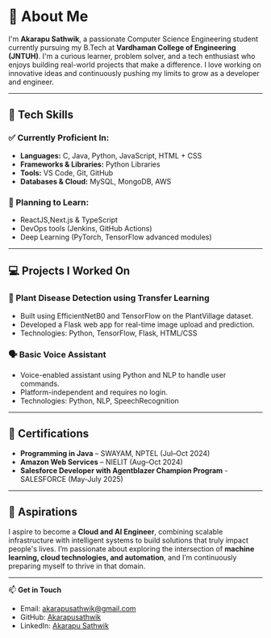 # 👋 About Me

I'm **Akarapu Sathwik**, a passionate Computer Science Engineering student currently pursuing my B.Tech at **Vardhaman College of Engineering (JNTUH)**. I'm a curious learner, problem solver, and a tech enthusiast who enjoys building real-world projects that make a difference. I love working on innovative ideas and continuously pushing my limits to grow as a developer and engineer.

---

## 🧠 Tech Skills

### ✅ Currently Proficient In:
- **Languages:** C, Java, Python, JavaScript, HTML + CSS
- **Frameworks & Libraries:** Python Libraries
- **Tools:** VS Code, Git, GitHub
- **Databases & Cloud:** MySQL, MongoDB, AWS

### 🚀 Planning to Learn:
- ReactJS,Next.js & TypeScript
- DevOps tools (Jenkins, GitHub Actions)
- Deep Learning (PyTorch, TensorFlow advanced modules)

---

## 💻 Projects I Worked On

### 🌿 Plant Disease Detection using Transfer Learning
- Built using EfficientNetB0 and TensorFlow on the PlantVillage dataset.
- Developed a Flask web app for real-time image upload and prediction.
- Technologies: Python, TensorFlow, Flask, HTML/CSS

### 🗣️ Basic Voice Assistant
- Voice-enabled assistant using Python and NLP to handle user commands.
- Platform-independent and requires no login.
- Technologies: Python, NLP, SpeechRecognition

---

## 📜 Certifications

- **Programming in Java** – SWAYAM, NPTEL (Jul–Oct 2024)
- **Amazon Web Services** – NIELIT (Aug–Oct 2024)
- **Salesforce Developer with Agentblazer Champion Program** -SALESFORCE (May-July 2025)

---

## 🎯 Aspirations

I aspire to become a **Cloud and AI Engineer**, combining scalable infrastructure with intelligent systems to build solutions that truly impact people's lives. I’m passionate about exploring the intersection of **machine learning, cloud technologies, and automation**, and I’m continuously preparing myself to thrive in that domain.

---

📫 **Get in Touch**  
- Email: [akarapusathwik@gmail.com](mailto:akarapusathwik@gmail.com)  
- GitHub: [Akarapusathwik](https://github.com/Akarapusathwik)  
- LinkedIn: [Akarapu Sathwik](https://www.linkedin.com/in/akarapu-sathwik-8998332b6)
